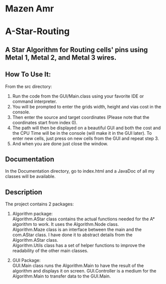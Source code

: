 # Mazen Amr
# A-Star-Routing


## A Star Algorithm for Routing cells' pins using Metal 1, Metal 2, and Metal 3 wires.

## How To Use It:
From the src directory:
1. Run the code from the GUI/Main.class using your favorite IDE or command interpreter.
2. You will be prompted to enter the grids width, height and vias cost in the console.
3. Then enter the source and target coordinates (Please note that the coordinates start from index 0).
4. The path will then be displayed on a beautiful GUI and both the cost and the CPU Time will be in the console (will make it in the GUI later). To enter new cells, just press on new cells from the GUI and repeat step 3.
5. And when you are done just close the window.

## Documentation
In the Documentation directory, go to index.html and a JavaDoc of all my classes will be available.

## Description

The project contains 2 packages:
1. Algorithm package: \
Algorithm.AStar class contains the actual functions needed for the A* algorithm to work. It uses the Algorithm.Node class. \
Algorithm.Maze class is an interface between the main and the com.AStar class. I have done it to abstract details from the Algorithm.AStar class.\
Algorithm.Utils class has a set of helper functions to improve the readability of the other main classes.

2. GUI Package: \
GUI.Main class runs the Algorithm.Main to have the result of the algorithm and displays it on screen.
GUI.Controller is a medium for the Algorithm.Main to transfer data to the GUI.Main.